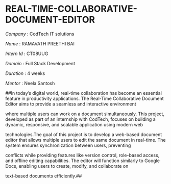 # REAL-TIME-COLLABORATIVE-DOCUMENT-EDITOR
*Company* : CodTech IT solutions

*Name* : RAMAVATH PREETHI BAI

*Intern Id* : CT08UUG

*Domain* : Full Stack Development

*Duration* : 4 weeks

*Mentor* : Neela Santosh

##In today’s digital world, real-time collaboration has become an essential feature in productivity applications. The Real-Time Collaborative Document Editor aims to provide a seamless and interactive environment 

where multiple users can work on a document simultaneously. This project, developed as part of an internship with CodTech, focuses on building a dynamic, responsive, and scalable application using modern web

technologies.The goal of this project is to develop a web-based document editor that allows multiple users to edit the same document in real-time. The system ensures synchronization between users, preventing

conflicts while providing features like version control, role-based access, and offline editing capabilities. The editor will function similarly to Google Docs, enabling users to create, modify, and collaborate on 

text-based documents efficiently.##
